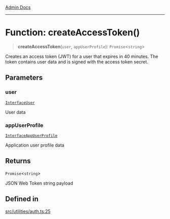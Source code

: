 [Admin Docs](/)

***

# Function: createAccessToken()

> **createAccessToken**(`user`, `appUserProfile`): `Promise`\<`string`\>

Creates an access token (JWT) for a user that expires in 40 minutes.
The token contains user data and is signed with the access token secret.

## Parameters

### user

[`InterfaceUser`](../../../models/User/interfaces/InterfaceUser.md)

User data

### appUserProfile

[`InterfaceAppUserProfile`](../../../models/AppUserProfile/interfaces/InterfaceAppUserProfile.md)

Application user profile data

## Returns

`Promise`\<`string`\>

JSON Web Token string payload

## Defined in

[src/utilities/auth.ts:25](https://github.com/Suyash878/talawa-api/blob/cfd688207611ba245c99edd8dbaccb2cdbf6a043/src/utilities/auth.ts#L25)
